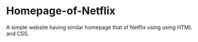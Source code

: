 # Homepage-of-Netflix
A simple website having similar homepage
that of Netflix using using HTML and
CSS.
